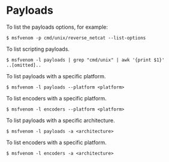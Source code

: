 # Payloads

To list the payloads options, for example:

```
$ msfvenom -p cmd/unix/reverse_netcat --list-options
```

To list scripting payloads.

```
$ msfvenom -l payloads | grep "cmd/unix" | awk '{print $1}'
..[omitted]..
```

To list payloads with a specific platform.

```
$ msfvenom -l payloads --platform <platform>
```

To list encoders with a specific platform.

```
$ msfvenom -l encoders --platform <platform>
```

To list payloads with a specific architecture.

```
$ msfvenom -l payloads -a <architecture>
```

To list encoders with a specific platform.

```
$ msfvenom -l encoders -a <architecture>
```